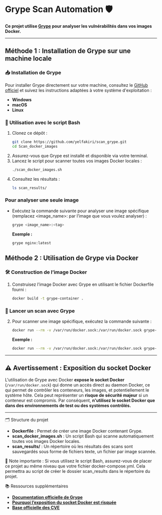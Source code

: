 # Grype Scan Automation 🛡️

**Ce projet utilise [Grype](https://github.com/anchore/grype) pour analyser les vulnérabilités dans vos images Docker.**

---

## Méthode 1 : Installation de Grype sur une machine locale
### 📥 Installation de Grype

Pour installer Grype directement sur votre machine, consultez le [GitHub officiel](https://github.com/anchore/grype) et suivez les instructions adaptées à votre système d'exploitation :
- **Windows**
- **macOS**
- **Linux**

### 🚀 Utilisation avec le script Bash

1. Clonez ce dépôt :
   ```bash
   git clone https://github.com/yelfakiri/scan_grype.git
   cd Scan_docker_images
    ```
2. Assurez-vous que Grype est installé et disponible via votre terminal.
3. Lancez le script pour scanner toutes vos images Docker locales :
   ```bash
   ./scan_docker_images.sh
    ```
4. Consultez les résultats :
   ```bash
   ls scan_results/
    ```
### Pour analyser une seule image
- Exécutez la commande suivante pour analyser une image spécifique (remplacez <image_name>:<tag> par l’image que vous voulez analyser) :
   ```bash
   grype <image_name>:<tag>
    ```
  **Exemple :**
   ```bash
   grype nginx:latest
    ```

## Méthode 2 : Utilisation de Grype via Docker
### 🛠️ Construction de l’image Docker

1. Construisez l’image Docker avec Grype en utilisant le fichier Dockerfile fourni :
   ```bash
   docker build -t grype-container .
    ```
   
### 🚀 Lancer un scan avec Grype
2. Pour scanner une image spécifique, exécutez la commande suivante :
   ```bash
   docker run --rm -v /var/run/docker.sock:/var/run/docker.sock grype-container <nom_image>:<tag>
    ```
   **Exemple :**
   ```bash
   docker run --rm -v /var/run/docker.sock:/var/run/docker.sock grype-container nginx:latest
    ```
---

## ⚠️ Avertissement : Exposition du socket Docker

L'utilisation de Grype avec Docker **expose le socket Docker** (`/var/run/docker.sock`) qui donne un accès direct au daemon Docker, ce qui permet de contrôler les conteneurs, les images, et potentiellement le système hôte. Cela peut représenter un **risque de sécurité majeur** si un conteneur est compromis. Par conséquent, **n'utilisez le socket Docker que dans des environnements de test ou des systèmes contrôlés.**

---

🗂️ Structure du projet

- **Dockerfile** : Permet de créer une image Docker contenant Grype.
- **scan_docker_images.sh** : Un script Bash qui scanne automatiquement toutes vos images Docker locales.
- **scan_results/** : Un répertoire où les résultats des scans sont sauvegardés sous forme de fichiers texte, un fichier par image scannée.

📝 Note importante : Si vous utilisez le script Bash, assurez-vous de placer ce projet au même niveau que votre fichier docker-compose.yml. Cela permettra au script de créer le dossier scan_results dans le répertoire du projet.

📚 Ressources supplémentaires

- **[Documentation officielle de Grype](https://github.com/anchore/grype)**
- **[Pourquoi l’exposition du socket Docker est risquée](https://blog.quarkslab.com/why-is-exposing-the-docker-socket-a-really-bad-idea.html)**
- **[Base officielle des CVE](https://cve.mitre.org/)**

